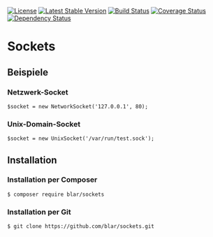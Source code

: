[![License](https://poser.pugx.org/blar/sockets/license)](https://packagist.org/packages/blar/sockets)
[![Latest Stable Version](https://poser.pugx.org/blar/sockets/v/stable)](https://packagist.org/packages/blar/sockets)
[![Build Status](https://travis-ci.org/blar/sockets.svg?branch=master)](https://travis-ci.org/blar/sockets)
[![Coverage Status](https://coveralls.io/repos/blar/sockets/badge.svg?branch=master)](https://coveralls.io/r/blar/sockets?branch=master)
[![Dependency Status](https://gemnasium.com/blar/sockets.svg)](https://gemnasium.com/blar/sockets)

# Sockets

## Beispiele

### Netzwerk-Socket

    $socket = new NetworkSocket('127.0.0.1', 80);

### Unix-Domain-Socket

    $socket = new UnixSocket('/var/run/test.sock');

## Installation

### Installation per Composer

    $ composer require blar/sockets

### Installation per Git

    $ git clone https://github.com/blar/sockets.git
